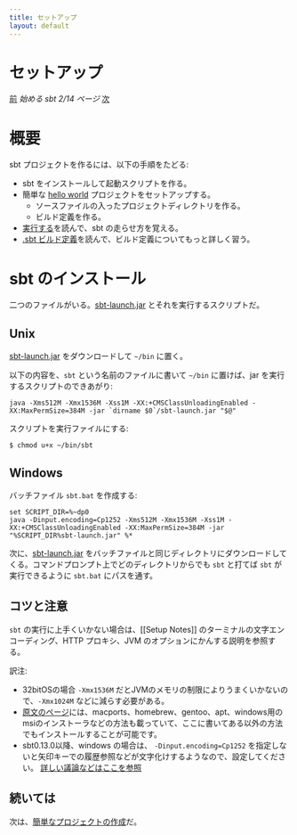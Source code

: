 ```yaml
---
title: セットアップ
layout: default
---
```


[sbt-launch.jar]: http://typesafe.artifactoryonline.com/typesafe/ivy-releases/org.scala-sbt/sbt-launch/0.13.0/sbt-launch.jar

# セットアップ

[前](../) _始める sbt 2/14 ページ_ [次](../hello)

# 概要

sbt プロジェクトを作るには、以下の手順をたどる:

 - sbt をインストールして起動スクリプトを作る。
 - 簡単な [hello world](../hello) プロジェクトをセットアップする。
   - ソースファイルの入ったプロジェクトディレクトリを作る。
   - ビルド定義を作る。
 - [実行する](../running)を読んで、sbt の走らせ方を覚える。
 - [.sbt ビルド定義](../basic-def)を読んで、ビルド定義についてもっと詳しく習う。

# sbt のインストール

二つのファイルがいる。[sbt-launch.jar] とそれを実行するスクリプトだ。

## Unix

[sbt-launch.jar] をダウンロードして `~/bin` に置く。

以下の内容を、`sbt` という名前のファイルに書いて `~/bin` に置けば、jar を実行するスクリプトのできあがり:

    java -Xms512M -Xmx1536M -Xss1M -XX:+CMSClassUnloadingEnabled -XX:MaxPermSize=384M -jar `dirname $0`/sbt-launch.jar "$@"

スクリプトを実行ファイルにする:

    $ chmod u+x ~/bin/sbt

## Windows

バッチファイル `sbt.bat` を作成する:

    set SCRIPT_DIR=%~dp0
    java -Dinput.encoding=Cp1252 -Xms512M -Xmx1536M -Xss1M -XX:+CMSClassUnloadingEnabled -XX:MaxPermSize=384M -jar "%SCRIPT_DIR%sbt-launch.jar" %*

次に、[sbt-launch.jar] をバッチファイルと同じディレクトリにダウンロードしてくる。コマンドプロンプト上でどのディレクトリからでも `sbt` と打てば `sbt` が実行できるように `sbt.bat` にパスを通す。

## コツと注意

`sbt` の実行に上手くいかない場合は、[[Setup Notes]] のターミナルの文字エンコーディング、HTTP プロキシ、JVM のオプションにかんする説明を参照する。

訳注:

 - 32bitOSの場合 `-Xmx1536M` だとJVMのメモリの制限によりうまくいかないので、`-Xmx1024M` などに減らす必要がある。
 - [原文のページ](http://www.scala-sbt.org/release/docs/Getting-Started/Setup.html)には、macports、homebrew、gentoo、apt、windows用のmsiのインストーラなどの方法も載っていて、ここに書いてある以外の方法でもインストールすることが可能です。
 - sbt0.13.0以降、windows の場合は、 `-Dinput.encoding=Cp1252` を指定しないと矢印キーでの履歴参照などが文字化けするようなので、設定してください。 [詳しい議論などはここを参照](https://github.com/sbt/sbt/issues/871)

## 続いては

次は、[簡単なプロジェクトの作成](../hello)だ。
